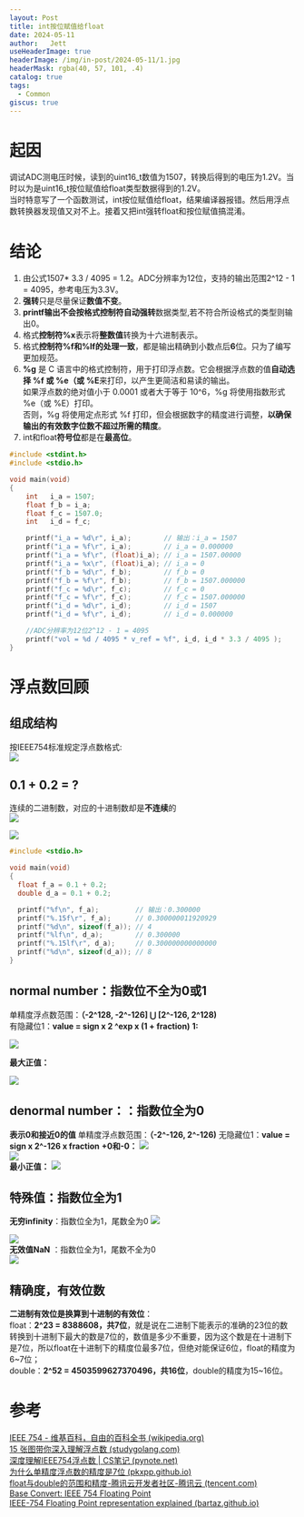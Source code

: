 ```yaml
---
layout: Post
title: int按位赋值给float
date: 2024-05-11
author:   Jett 
useHeaderImage: true
headerImage: /img/in-post/2024-05-11/1.jpg
headerMask: rgba(40, 57, 101, .4)
catalog: true
tags: 
  - Common
giscus: true  
---
```


# 起因

调试ADC测电压时候，读到的uint16_t数值为1507，转换后得到的电压为1.2V。当时以为是uint16_t按位赋值给float类型数据得到的1.2V。  
当时特意写了一个函数测试，int按位赋值给float，结果编译器报错。然后用浮点数转换器发现值又对不上。接着又把int强转float和按位赋值搞混淆。

# 结论
1. 由公式1507* 3.3 / 4095 = 1.2。ADC分辨率为12位，支持的输出范围2^12 - 1 = 4095，参考电压为3.3V。  
2. **强转**只是尽量保证**数值不变**。  
3. **printf输出不会按格式控制符自动强转**数据类型,若不符合所设格式的类型则输出0。  
4. 格式**控制符%x**表示将**整数值**转换为十六进制表示。  
5. 格式**控制符%f和%lf的处理一致**，都是输出精确到小数点后**6**位。只为了编写更加规范。  
6. **%g** 是 C 语言中的格式控制符，用于打印浮点数。它会根据浮点数的值**自动选择 %f 或 %e（或 %E**来打印，以产生更简洁和易读的输出。  
如果浮点数的绝对值小于 0.0001 或者大于等于 10^6，%g 将使用指数形式 %e（或 %E）打印。  
否则，%g 将使用定点形式 %f 打印，但会根据数字的精度进行调整，**以确保输出的有效数字位数不超过所需的精度**。   
7. int和float**符号位**都是在**最高位**。
```c
#include <stdint.h>
#include <stdio.h>

void main(void)
{
    int   i_a = 1507;
    float f_b = i_a;
    float f_c = 1507.0;
    int   i_d = f_c;

    printf("i_a = %d\r", i_a);        // 输出：i_a = 1507
    printf("i_a = %f\r", i_a);        // i_a = 0.000000
    printf("i_a = %f\r", (float)i_a); // i_a = 1507.00000
    printf("i_a = %x\r", (float)i_a); // i_a = 0
    printf("f_b = %d\r", f_b);        // f_b = 0
    printf("f_b = %f\r", f_b);        // f_b = 1507.000000
    printf("f_c = %d\r", f_c);        // f_c = 0
    printf("f_c = %f\r", f_c);        // f_c = 1507.000000
    printf("i_d = %d\r", i_d);        // i_d = 1507
    printf("i_d = %f\r", i_d);        // i_d = 0.000000

    //ADC分辨率为12位2^12 - 1 = 4095
    printf("vol = %d / 4095 * v_ref = %f", i_d, i_d * 3.3 / 4095 );       //vol = 1507 * v_ref / 4095 = 1.214432
}
```
# 浮点数回顾
## 组成结构  
按IEEE754标准规定浮点数格式:  
![](/img/in-post/2024-05-11/float.excalidraw.png) 

## 0.1 + 0.2 = ?
连续的二进制数，对应的十进制数却是**不连续**的  
![](/img/in-post/2024-05-11/1.png)   

![](/img/in-post/2024-05-11/1.0.png)  

```c
#include <stdio.h>

void main(void)
{
  float f_a = 0.1 + 0.2;
  double d_a = 0.1 + 0.2;

  printf("%f\n", f_a);         // 输出：0.300000
  printf("%.15f\r", f_a);      // 0.300000011920929
  printf("%d\n", sizeof(f_a)); // 4
  printf("%lf\n", d_a);        // 0.300000
  printf("%.15lf\r", d_a);     // 0.300000000000000
  printf("%d\n", sizeof(d_a)); // 8
}
```
## **normal number**：指数位不全为0或1
单精度浮点数范围：**（-2^128, -2^-126] ⋃ \[2^-126, 2^128)**    
有隐藏位1：**value = sign x 2 ^exp x (1 + fraction)**
**1:**

![](/img/in-post/2024-05-11/1.png)     

**最大正值：**  

![](/img/in-post/2024-05-11/max+.png)	

## denormal number：：指数位全为0
**表示0和接近0的值**
单精度浮点数范围：**（-2^-126, 2^-126)**
无隐藏位1：**value = sign x 2^-126 x fraction** 
**+0和-0：**
![](/img/in-post/2024-05-11/+0.png)  
![](/img/in-post/2024-05-11/-0.png)   
**最小正值：**
![](/img/in-post/2024-05-11/min+.png)     	

## 特殊值：指数位全为1
**无穷infinity**：指数位全为1，尾数全为0
![](/img/in-post/2024-05-11/max.png)		       

![](/img/in-post/2024-05-11/min.png)  
**无效值NaN**  ：指数位全为1，尾数不全为0   				 
![](/img/in-post/2024-05-11/nan.png)  

## 精确度，有效位数 
**二进制有效位是换算到十进制的有效位**：  
float：**2^23 = 8388608，共7位**，就是说在二进制下能表示的准确的23位的数转换到十进制下最大的数是7位的，数值是多少不重要，因为这个数是在十进制下是7位，所以float在十进制下的精度位最多7位，但绝对能保证6位，float的精度为6~7位；  
double：**2^52 = 4503599627370496，共16位**，double的精度为15~16位。      

# 参考
[IEEE 754 - 维基百科，自由的百科全书 (wikipedia.org)](https://zh.wikipedia.org/wiki/IEEE_754)  
[15 张图带你深入理解浮点数 (studygolang.com)](https://polarisxu.studygolang.com/posts/basic/diagram-float-point/)  
[深度理解IEEE754浮点数 | CS笔记 (pynote.net)](https://cs.pynote.net/hd/202112105/#_5)    
[为什么单精度浮点数的精度是7位 (pkxpp.github.io)](https://pkxpp.github.io/2019/11/13/%E4%B8%BA%E4%BB%80%E4%B9%88%E5%8D%95%E7%B2%BE%E5%BA%A6%E6%B5%AE%E7%82%B9%E6%95%B0%E7%9A%84%E7%B2%BE%E5%BA%A6%E6%98%AF7%E4%BD%8D/)    
[float与double的范围和精度-腾讯云开发者社区-腾讯云 (tencent.com)](https://cloud.tencent.com/developer/article/1194984)  
[Base Convert: IEEE 754 Floating Point](https://baseconvert.com/ieee-754-floating-point)    
[IEEE-754 Floating Point representation explained (bartaz.github.io)](https://bartaz.github.io/ieee754-visualization/)
